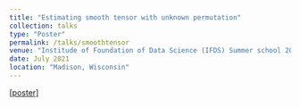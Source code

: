 ```yaml
---
title: "Estimating smooth tensor with unknown permutation"
collection: talks
type: "Poster"
permalink: /talks/smoothtensor
venue: "Institude of Foundation of Data Science (IFDS) Summer school 2021 poster session"
date: July 2021
location: "Madison, Wisconsin"
---
```


[[poster]](https://github.com/Chanwoost/Chanwoost.github.io/blob/master/files/IFDS2021Summer_Chanwoo.pdf)
